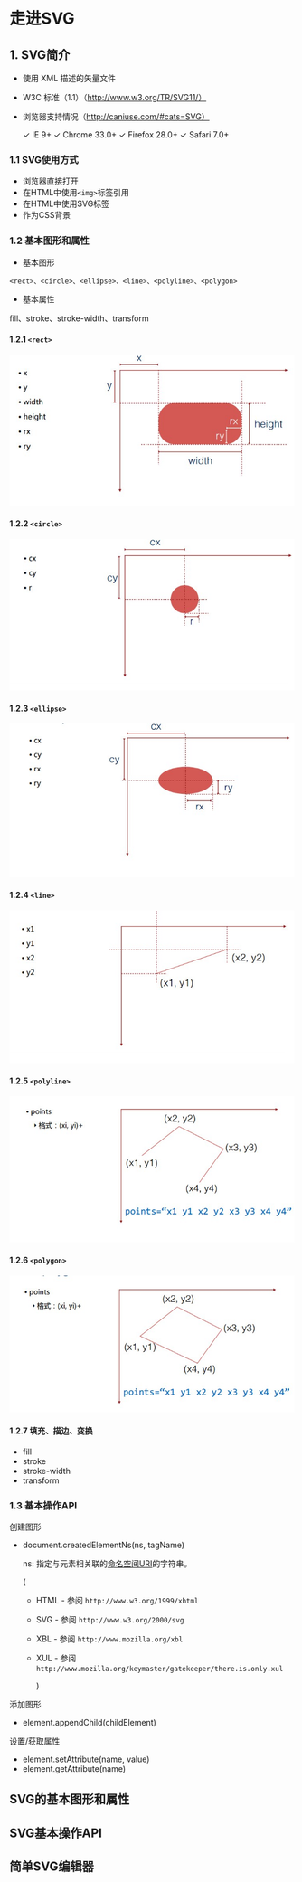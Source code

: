 # 走进SVG

## 1. SVG简介

- 使用 XML 描述的矢量文件

- W3C 标准（1.1）（http://www.w3.org/TR/SVG11/）

- 浏览器支持情况（http://caniuse.com/#cats=SVG）

  ✓ IE 9+
  ✓ Chrome 33.0+
  ✓ Firefox 28.0+
  ✓ Safari 7.0+

### 1.1 SVG使用方式

- 浏览器直接打开
- 在HTML中使用`<img>`标签引用
- 在HTML中使用SVG标签
- 作为CSS背景



### 1.2 基本图形和属性

- 基本图形

`<rect>、<circle>、<ellipse>、<line>、<polyline>、<polygon>`

- 基本属性

 fill、stroke、stroke-width、transform



#### 1.2.1 `<rect>`

![rect](rect.jpg)

#### 1.2.2 `<circle>`

![circle](circle.jpg)



#### 1.2.3 `<ellipse>`

![ellipse](ellipse.jpg)

#### 1.2.4 `<line>`

![line](line.jpg)



#### 1.2.5 `<polyline>`

![line](polyline.jpg)

#### 1.2.6 `<polygon>`

![line](polygon.jpg)

#### 1.2.7 填充、描边、变换

- fill
- stroke
- stroke-width
- transform



### 1.3 基本操作API

创建图形

- document.createdElementNs(ns, tagName)

  ns: 指定与元素相关联的[命名空间URI](http://www.w3.org/TR/2004/REC-DOM-Level-3-Core-20040407/glossary.html#dt-namespaceURI)的字符串。

  (

  - HTML - 参阅 `http://www.w3.org/1999/xhtml`

  - SVG - 参阅 `http://www.w3.org/2000/svg`

  - XBL - 参阅 `http://www.mozilla.org/xbl`

  - XUL - 参阅 `http://www.mozilla.org/keymaster/gatekeeper/there.is.only.xul`

    )

添加图形

- element.appendChild(childElement)

设置/获取属性

- element.setAttribute(name, value)
- element.getAttribute(name)







## SVG的基本图形和属性

## SVG基本操作API

## 简单SVG编辑器

